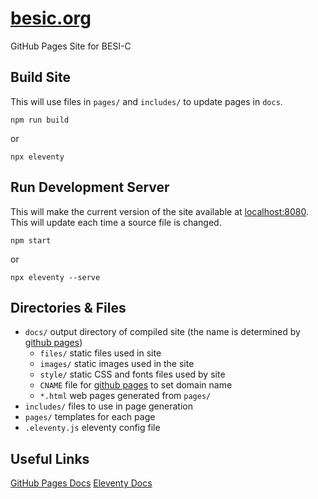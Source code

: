 # [besic.org](https://besic.org)

GitHub Pages Site for BESI-C

## Build Site

This will use files in `pages/` and `includes/` to update pages in `docs`.

    npm run build

or

    npx eleventy

## Run Development Server

This will make the current version of the site available at [localhost:8080](http://localhost:8080). This will update each time a source file is changed.

    npm start

or

    npx eleventy --serve

## Directories & Files

- `docs/` output directory of compiled site (the name is determined by [github pages](https://pages.github.com))
  - `files/` static files used in site
  - `images/` static images used in the site
  - `style/` static CSS and fonts files used by site
  - `CNAME` file for [github pages](https://docs.github.com/en/pages/configuring-a-custom-domain-for-your-github-pages-site) to set domain name
  - `*.html` web pages generated from `pages/`
- `includes/` files to use in page generation
- `pages/` templates for each page
- `.eleventy.js` eleventy config file

## Useful Links

[GitHub Pages Docs](https://docs.github.com/en/pages)
[Eleventy Docs](https://www.11ty.dev/docs/)
